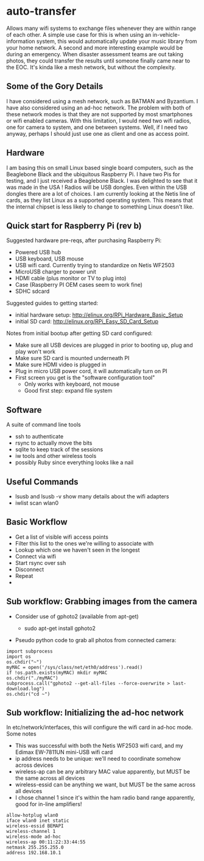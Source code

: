 auto-transfer
=============

Allows many wifi systems to exchange files whenever they are within range of each other. A simple use case for this is when using an in-vehicle-information system, this would automatically update your music library from your home network. A second and more 
interesting example would be during an emergency. When disaster assessment teams are out taking photos, they could transfer the results until someone finally came near to the EOC. It's kinda like a mesh network, but without the complexity.


Some of the Gory Details
-------------------------

I have considered using a mesh network, such as BATMAN and Byzantium. I have also considered using an ad-hoc network. The problem with both of these network modes is that they are not supported by most smartphones or wifi enabled cameras. With this limitation, I 
would need two wifi radios, one for camera to system, and one between systems. Well, if I need two anyway, perhaps I should just use one as client and one as access point.

Hardware
--------
I am basing this on small Linux based single board computers, such as the Beaglebone Black and the ubiquitous Raspberry Pi. I have two Pis for testing, and I just received a Beaglebone Black. I was delighted to 
see that it was made in the USA ! 
Radios will be USB dongles. Even within the USB dongles there are a lot of choices. I am currently looking at the Netis line of cards, as they list Linux as a supported operating system. This means that the internal 
chipset is less likely to change to something Linux doesn't like. 

Quick start for Raspberry Pi (rev b)
------------------------------------

Suggested hardware pre-reqs, after purchasing Raspberry Pi:
* Powered USB hub
* USB keyboard, USB mouse
* USB wifi card.  Currently trying to standardize on Netis WF2503
* MicroUSB charger to power unit
* HDMI cable (plus monitor or TV to plug into)
* Case (Raspberry PI OEM cases seem to work fine)
* SDHC sdcard

Suggested guides to getting started:
* initial hardware setup: http://elinux.org/RPi_Hardware_Basic_Setup
* initial SD card: http://elinux.org/RPi_Easy_SD_Card_Setup

Notes from initial bootup after getting SD card configured:
* Make sure all USB devices are plugged in prior to booting up, plug and play won't work
* Make sure SD card is mounted underneath PI
* Make sure HDMI video is plugged in
* Plug in micro USB power cord, it will automatically turn on PI
* First screen you get is the "software configuration tool"
  * Only works with keyboard, not mouse
  * Good first step: expand file system

Software
--------
A suite of command line tools
* ssh to authenticate
* rsync to actually move the bits
* sqlite to keep track of the sessions
* iw tools and other wireless tools
* possibly Ruby since everything looks like a nail

Useful Commands
---------------
* lsusb and lsusb -v show many details about the wifi adapters
* iwlist scan wlan0

Basic Workflow
--------------
* Get a list of visible wifi access points
* Filter this list to the ones we're willing to associate with
* Lookup which one we haven't seen in the longest
* Connect via wifi
* Start rsync over ssh
* Disconnect
* Repeat
* 

Sub workflow: Grabbing images from the camera
---------------------------------------------
* Consider use of gphoto2 (available from apt-get)
  * sudo apt-get install gphoto2

* Pseudo python code to grab all photos from connected camera:
```
import subprocess
import os
os.chdir("~")
myMAC = open('/sys/class/net/eth0/address').read()
if !os.path.exists(myMAC) mkdir myMAC
os.chdir("./myMAC")
subprocess.call("gphoto2 --get-all-files --force-overwrite > last-download.log")
os.chdir("cd ~")
```

Sub workflow: Initializing the ad-hoc network
---------------------------------------------
In etc/network/interfaces, this will configure the wifi card in ad-hoc mode. Some notes
* This was successful with both the Netis WF2503 wifi card, and my Edimax EW-7811UN mini-USB wifi card
* ip address needs to be unique: we'll need to coordinate somehow across devices
* wireless-ap can be any arbitrary MAC value apparently, but MUST be the same across all devices
* wireless-essid can be anything we want, but MUST be the same across all devices
* I chose channel 1 since it's within the ham radio band range apparently, good for in-line amplifiers!
```
allow-hotplug wlan0
iface wlan0 inet static
wireless-essid BEMAPI
wireless-channel 1
wireless-mode ad-hoc
wireless-ap 00:11:22:33:44:55
netmask 255.255.255.0
address 192.168.10.1
```
